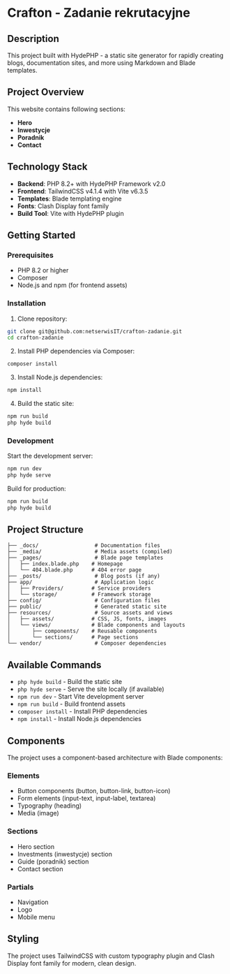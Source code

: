 # Crafton - Zadanie rekrutacyjne

## Description

This project built with HydePHP - a static site generator for rapidly creating blogs, documentation sites, and more using Markdown and Blade templates.

## Project Overview

This website contains following sections:
- **Hero**
- **Inwestycje**
- **Poradnik** 
- **Contact**

## Technology Stack

- **Backend**: PHP 8.2+ with HydePHP Framework v2.0
- **Frontend**: TailwindCSS v4.1.4 with Vite v6.3.5
- **Templates**: Blade templating engine
- **Fonts**: Clash Display font family
- **Build Tool**: Vite with HydePHP plugin

## Getting Started

### Prerequisites
- PHP 8.2 or higher
- Composer
- Node.js and npm (for frontend assets)

### Installation

1. Clone repository:
```bash
git clone git@github.com:netserwisIT/crafton-zadanie.git
cd crafton-zadanie
```

2. Install PHP dependencies via Composer:
```bash
composer install
```

3. Install Node.js dependencies:
```bash
npm install
```

4. Build the static site:
```bash
npm run build
php hyde build
```

### Development

Start the development server:
```bash
npm run dev
php hyde serve
```

Build for production:
```bash
npm run build
php hyde build
```

## Project Structure

```
├── _docs/                  # Documentation files
├── _media/                 # Media assets (compiled)
├── _pages/                 # Blade page templates
│   ├── index.blade.php    # Homepage
│   └── 404.blade.php      # 404 error page
├── _posts/                 # Blog posts (if any)
├── app/                    # Application logic
│   ├── Providers/         # Service providers
│   └── storage/           # Framework storage
├── config/                 # Configuration files
├── public/                 # Generated static site
├── resources/              # Source assets and views
│   ├── assets/            # CSS, JS, fonts, images
│   └── views/             # Blade components and layouts
│       ├── components/    # Reusable components
│       └── sections/      # Page sections
└── vendor/                 # Composer dependencies
```

## Available Commands

- `php hyde build` - Build the static site
- `php hyde serve` - Serve the site locally (if available)
- `npm run dev` - Start Vite development server
- `npm run build` - Build frontend assets
- `composer install` - Install PHP dependencies
- `npm install` - Install Node.js dependencies

## Components

The project uses a component-based architecture with Blade components:

### Elements
- Button components (button, button-link, button-icon)
- Form elements (input-text, input-label, textarea)
- Typography (heading)
- Media (image)

### Sections
- Hero section
- Investments (inwestycje) section
- Guide (poradnik) section
- Contact section

### Partials
- Navigation
- Logo
- Mobile menu

## Styling

The project uses TailwindCSS with custom typography plugin and Clash Display font family for modern, clean design.